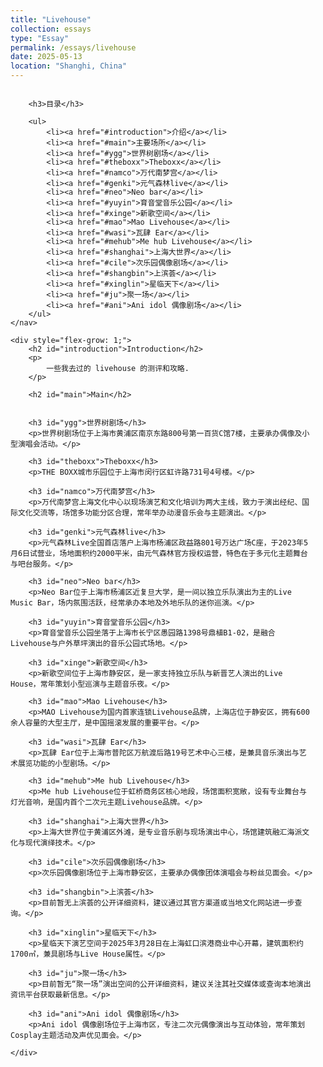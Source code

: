 ```yaml
---
title: "Livehouse"
collection: essays
type: "Essay"
permalink: /essays/livehouse
date: 2025-05-13
location: "Shanghi, China"
---
```


<div style="display: flex;">
    <nav style="margin-right: 20px; min-width: 200px;">

        <h3>目录</h3>

        <ul>
            <li><a href="#introduction">介绍</a></li>
            <li><a href="#main">主要场所</a></li>
            <li><a href="#ygg">世界树剧场</a></li>
            <li><a href="#theboxx">Theboxx</a></li>
            <li><a href="#namco">万代南梦宫</a></li>
            <li><a href="#genki">元气森林live</a></li>
            <li><a href="#neo">Neo bar</a></li>
            <li><a href="#yuyin">育音堂音乐公园</a></li>
            <li><a href="#xinge">新歌空间</a></li>
            <li><a href="#mao">Mao Livehouse</a></li>
            <li><a href="#wasi">瓦肆 Ear</a></li>
            <li><a href="#mehub">Me hub Livehouse</a></li>
            <li><a href="#shanghai">上海大世界</a></li>
            <li><a href="#cile">次乐园偶像剧场</a></li>
            <li><a href="#shangbin">上滨荟</a></li>
            <li><a href="#xinglin">星临天下</a></li>
            <li><a href="#ju">聚一场</a></li>
            <li><a href="#ani">Ani idol 偶像剧场</a></li>
        </ul>
    </nav>

    <div style="flex-grow: 1;">
        <h2 id="introduction">Introduction</h2>
        <p>
            一些我去过的 livehouse 的测评和攻略.
        </p>

        <h2 id="main">Main</h2>


        <h3 id="ygg">世界树剧场</h3>
        <p>世界树剧场位于上海市黄浦区南京东路800号第一百货C馆7楼，主要承办偶像及小型演唱会活动。</p>

        <h3 id="theboxx">Theboxx</h3>
        <p>THE BOXX城市乐园位于上海市闵行区虹许路731号4号楼。</p>

        <h3 id="namco">万代南梦宫</h3>
        <p>万代南梦宫上海文化中心以现场演艺和文化培训为两大主线，致力于演出经纪、国际文化交流等，场馆多功能分区合理，常年举办动漫音乐会与主题演出。</p>

        <h3 id="genki">元气森林live</h3>
        <p>元气森林Live全国首店落户上海市杨浦区政益路801号万达广场C座，于2023年5月6日试营业，场地面积约2000平米，由元气森林官方授权运营，特色在于多元化主题舞台与吧台服务。</p>

        <h3 id="neo">Neo bar</h3>
        <p>Neo Bar位于上海市杨浦区近复旦大学，是一间以独立乐队演出为主的Live Music Bar，场内氛围活跃，经常承办本地及外地乐队的迷你巡演。</p>

        <h3 id="yuyin">育音堂音乐公园</h3>
        <p>育音堂音乐公园坐落于上海市长宁区愚园路1398号鼎植B1-02，是融合Livehouse与户外草坪演出的音乐公园式场地。</p>

        <h3 id="xinge">新歌空间</h3>
        <p>新歌空间位于上海市静安区，是一家支持独立乐队与新晋艺人演出的Live House，常年策划小型巡演与主题音乐夜。</p>

        <h3 id="mao">Mao Livehouse</h3>
        <p>MAO Livehouse为国内首家连锁Livehouse品牌，上海店位于静安区，拥有600余人容量的大型主厅，是中国摇滚发展的重要平台。</p>

        <h3 id="wasi">瓦肆 Ear</h3>
        <p>瓦肆 Ear位于上海市普陀区万航渡后路19号艺术中心三楼，是兼具音乐演出与艺术展览功能的小型剧场。</p>

        <h3 id="mehub">Me hub Livehouse</h3>
        <p>Me hub Livehouse位于虹桥商务区核心地段，场馆面积宽敞，设有专业舞台与灯光音响，是国内首个二次元主题Livehouse品牌。</p>

        <h3 id="shanghai">上海大世界</h3>
        <p>上海大世界位于黄浦区外滩，是专业音乐剧与现场演出中心，场馆建筑融汇海派文化与现代演绎技术。</p>

        <h3 id="cile">次乐园偶像剧场</h3>
        <p>次乐园偶像剧场位于上海市静安区，主要承办偶像团体演唱会与粉丝见面会。</p>

        <h3 id="shangbin">上滨荟</h3>
        <p>目前暂无上滨荟的公开详细资料，建议通过其官方渠道或当地文化网站进一步查询。</p>

        <h3 id="xinglin">星临天下</h3>
        <p>星临天下演艺空间于2025年3月28日在上海虹口滨港商业中心开幕，建筑面积约1700㎡，兼具剧场与Live House属性。</p>

        <h3 id="ju">聚一场</h3>
        <p>目前暂无“聚一场”演出空间的公开详细资料，建议关注其社交媒体或查询本地演出资讯平台获取最新信息。</p>

        <h3 id="ani">Ani idol 偶像剧场</h3>
        <p>Ani idol 偶像剧场位于上海市区，专注二次元偶像演出与互动体验，常年策划Cosplay主题活动及声优见面会。</p>

    </div>
</div>